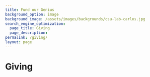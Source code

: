 ```yaml
---
title: Fund our Genius
background_option: image
background_image: /assets/images/backgrounds/csu-lab-carlos.jpg
search_engine_optimization:
  page_title: Giving
  page_description:
permalink: /giving/
layout: page
---
```


# Giving

<!-- Empowered by CommunityFunded.com -->
<div class="cms-embed" data-cms-embed="CjxzY3JpcHQgc3JjPSJodHRwczovL2VtcG93ZXJlZGJ5LmNvbW11bml0eWZ1bmRlZC5jb20vY29sbGFib3JhdGUuanMiPjwvc2NyaXB0Pgo8ZGl2IGlkPSJlbXBvd2VyZWQtYnktY2YiIGRhdGEtdXNlcj0iMGFkNTAwODVhOTU5N2I2OTlkNDI0OGMyNWUzMzk0ODgiIGRhdGEtY29kZT0iWUNQVFhZIiBzdHlsZT0id2lkdGg6IDEwMCU7Ij48L2Rpdj4="><script src="https://empoweredby.communityfunded.com/collaborate.js"></script><div id="empowered-by-cf" data-user="0ad50085a9597b699d4248c25e339488" data-code="YCPTXY" style="width: 100%;"></div></div>

&nbsp;


